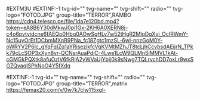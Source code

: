 #EXTM3U
#EXTINF:-1 tvg-id="" tvg-name="" tvg-shift="" radio="" tvg-logo="FOTOD.JPG" group-title="TERROR",RAMBO
https://cdn4.telesco.pe/file/1da7e120bd.mp4?token=eA8B6Y30dMkwJ0pi1Gx-2KH6A0XERN8j-c4o6pvtyidcne6fAEQp0Hbq0AOwSgHLy7w52tHgR2MlqDqXvi_OcIRWmY-Nc15uyOrEt1DCbmMXqB9PNa_fc18Zgtc1mzSL-6wl-nnzGoM0Y-oWRYV2P6lc_gYqFqIZq1aYRisezikfcVgKVMtMZhJT8tcLjhCcvbsdAEijrN_TPkk79cLcSOP3xXyn8vr-QCNsrAuaPdjC-4Lwe1LcW9QLMnSiMMVL1kAt-cGMGkPQXtk8afuOzIV6fkRjA2yWVaUjYbjj0k9sNwg7TQLrvchDD7oxLr9wxSGZQvaqISPhNoO4Y5fXdg

#EXTINF:-1 tvg-id="" tvg-name="" tvg-shift="" radio="" tvg-logo="FOTOD.JPG" group-title="TERROR",matrix
https://femax20.com/v/0w7k7clw115xgl-
